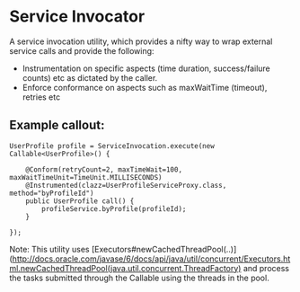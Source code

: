 Service Invocator
==================

A service invocation utility, which provides a nifty way to wrap external service calls and provide the following:
   * Instrumentation on specific aspects (time duration, success/failure counts) etc as dictated by the caller.
   * Enforce conformance on aspects such as maxWaitTime (timeout), retries etc

Example callout:
----------------
    UserProfile profile = ServiceInvocation.execute(new Callable<UserProfile>() {
       
        @Conform(retryCount=2, maxTimeWait=100, maxWaitTimeUnit=TimeUnit.MILLISECONDS)
        @Instrumented(clazz=UserProfileServiceProxy.class, method="byProfileId")
        public UserProfile call() {
            profileService.byProfile(profileId);
        }
    
    });
  
Note: This utility uses [Executors#newCachedThreadPool(..)](http://docs.oracle.com/javase/6/docs/api/java/util/concurrent/Executors.html.newCachedThreadPool(java.util.concurrent.ThreadFactory) and process the tasks submitted through the Callable using the threads in the pool.
